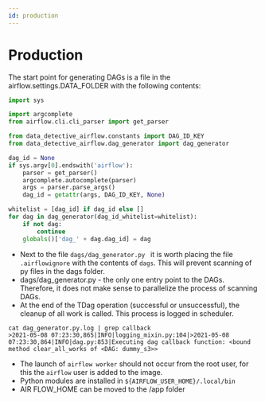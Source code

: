```yaml
---
id: production
---
```


# Production

The start point for generating DAGs is a file in the airflow.settings.DATA_FOLDER with the following contents:
```python
import sys

import argcomplete
from airflow.cli.cli_parser import get_parser

from data_detective_airflow.constants import DAG_ID_KEY
from data_detective_airflow.dag_generator import dag_generator

dag_id = None
if sys.argv[0].endswith('airflow'):
    parser = get_parser()
    argcomplete.autocomplete(parser)
    args = parser.parse_args()
    dag_id = getattr(args, DAG_ID_KEY, None)

whitelist = [dag_id] if dag_id else []
for dag in dag_generator(dag_id_whitelist=whitelist):
    if not dag:
        continue
    globals()['dag_' + dag.dag_id] = dag
```

* Next to the file `dags/dag_generator.py ` it is worth placing the file `.airflowignore` with the contents of `dags`.
This will prevent scanning of py files in the dags folder.
* dags/dag_generator.py - the only one entry point to the DAGs. Therefore, it does not make sense to parallelize the process of scanning DAGs.
* At the end of the TDag operation (successful or unsuccessful), the cleanup of all work is called. This process is logged in scheduler.
```
cat dag_generator.py.log | grep callback
>2021-05-08 07:23:30,865|INFO|logging_mixin.py:104|>2021-05-08 07:23:30,864|INFO|dag.py:853|Executing dag callback function: <bound method clear_all_works of <DAG: dummy_s3>>
```
* The launch of `airflow worker` should not occur from the root user, for this the `airflow` user is added to the image.
* Python modules are installed in `${AIRFLOW_USER_HOME}/.local/bin`
* AIR FLOW_HOME can be moved to the /app folder
